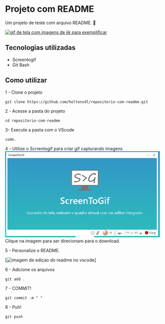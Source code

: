 # Projeto com README
Um projeto de teste com arquivo README. 🤖


[<img src="./tl.gif" alt="gif de tela com imagens de jjk para exemplificar">](https://br.pinterest.com/search/pins/?q=cenas%20de%20luta%20jujutsu%20kaisen&rs=guide&journey_depth=1&source_module_id=OB_cenas_de_luta_jujutsu_kaisen_a04ae6a1-a0f7-451c-a763-31879bdbe258&add_refine=Cenas%20de%7Cguide%7Cword%7C2)


## Tecnologias utilizadas
- Screentogif
- Git Bash

## Como utilizar

1 - Clone o projeto
```
git clone https://github.com/heltonsdl/repositorio-com-readme.git
```
2 - Acesse a pasta do projeto
```
cd repositorio-com-readme

```
3- Execute a pasta com o VScode
```
code.
```


4 - Utilize o Scrrentogif para criar gif capturando imagens 
[<img src="./screentogif1.png">](https://www.screentogif.com/)
Clique na imagem para ser direcionaro para o download.

5 - Personalize o README. 

[<img src="./tela.gif" alt="imagem de ediçao do readme no vscode">]

6 - Adicione os arquivos

```
git add .
```
7 - COMMIT!

```
git commit -m " "

```
8 - Puh!
```
git push
```
